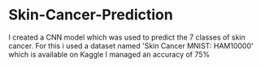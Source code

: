 # Skin-Cancer-Prediction

I created a CNN model which was used to predict the 7 classes of skin cancer.
For this i used a dataset named 'Skin Cancer MNIST: HAM10000' which is available on Kaggle
I managed an accuracy of 75%
